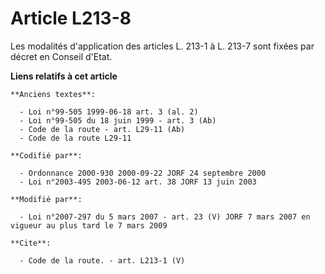 # Article L213-8

Les modalités d'application des articles L. 213-1 à L. 213-7 sont fixées par décret en Conseil d'Etat.

**Liens relatifs à cet article**

	**Anciens textes**:

	  - Loi n°99-505 1999-06-18 art. 3 (al. 2)
	  - Loi n°99-505 du 18 juin 1999 - art. 3 (Ab)
	  - Code de la route - art. L29-11 (Ab)
	  - Code de la route L29-11

	**Codifié par**:

	  - Ordonnance 2000-930 2000-09-22 JORF 24 septembre 2000
	  - Loi n°2003-495 2003-06-12 art. 38 JORF 13 juin 2003

	**Modifié par**:

	  - Loi n°2007-297 du 5 mars 2007 - art. 23 (V) JORF 7 mars 2007 en vigueur au plus tard le 7 mars 2009

	**Cite**:

	  - Code de la route. - art. L213-1 (V)
